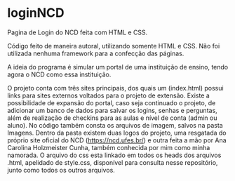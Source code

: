 # loginNCD
Pagina de Login do NCD feita com HTML e CSS.

Código feito de maneira autoral, utilizando somente HTML e CSS. Não foi utilizada nenhuma framework para a confecção das páginas. 

A ideia do programa é simular um portal de uma instituição de ensino, tendo agora o NCD como essa instituição.

O projeto conta com três sites principais, dos quais um (index.html) possui links para sites externos voltados para o projeto de extensão. 
Existe a possibilidade de expansão do portal, caso seja continuado o projeto, de adicionar um banco de dados para salvar os logins, senhas e perguntas, além de realização de checkins para as aulas e nível de conta (admin ou aluno).
No código também consta os arquivos de imagem, salvos na pasta Imagens. Dentro da pasta existem duas logos do projeto, uma resgatada do próprio site oficial do NCD (https://ncd.ufes.br/) e outra feita a mão por Ana Carolina Holzmeister Cunha, também conhecida por mim como minha namorada. O arquivo do css esta linkado em todos os heads dos arquivos .html, apelidado de style.css, disponível para consulta nesse repositório, junto como todos os outros arquivos. 
